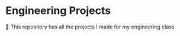 # Engineering Projects

:electric_plug: This repository has all the projects I made for my engineering class
